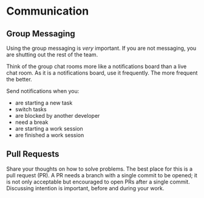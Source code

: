 # Communication

## Group Messaging

Using the group messaging is _very_ important.
If you are not messaging,
you are shutting out the rest of the team.

Think of the group chat rooms more like a notifications board than a live chat room.
As it is a notifications board, use it frequently.
The more frequent the better.

Send notifications when you:

- are starting a new task
- switch tasks
- are blocked by another developer
- need a break
- are starting a work session
- are finished a work session


## Pull Requests

Share your thoughts on how to solve problems.
The best place for this is a pull request (PR).
A PR needs a branch with a single commit to be opened;
it is not only acceptable but encouraged to open PRs after a single commit.
Discussing intention is important, before and during your work.
